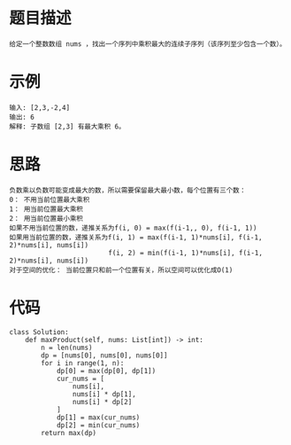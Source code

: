 # 题目描述
    给定一个整数数组 nums ，找出一个序列中乘积最大的连续子序列（该序列至少包含一个数）。
# 示例
```
输入: [2,3,-2,4]
输出: 6
解释: 子数组 [2,3] 有最大乘积 6。
```
# 思路
    负数乘以负数可能变成最大的数，所以需要保留最大最小数，每个位置有三个数：
    0： 不用当前位置最大乘积
    1： 用当前位置最大乘积
    2： 用当前位置最小乘积
    如果不用当前位置的数，递推关系为f(i, 0) = max(f(i-1,, 0), f(i-1, 1))
    如果用当前位置的数，递推关系为f(i, 1) = max(f(i-1, 1)*nums[i], f(i-1, 2)*nums[i], nums[i])
                             f(i, 2) = min(f(i-1, 1)*nums[i], f(i-1, 2)*nums[i], nums[i])
    对于空间的优化： 当前位置只和前一个位置有关，所以空间可以优化成O(1)
# 代码
```
class Solution:
    def maxProduct(self, nums: List[int]) -> int:
        n = len(nums)
        dp = [nums[0], nums[0], nums[0]]
        for i in range(1, n):
            dp[0] = max(dp[0], dp[1])
            cur_nums = [
                nums[i],
                nums[i] * dp[1],
                nums[i] * dp[2]
            ]
            dp[1] = max(cur_nums)
            dp[2] = min(cur_nums)
        return max(dp)
```
